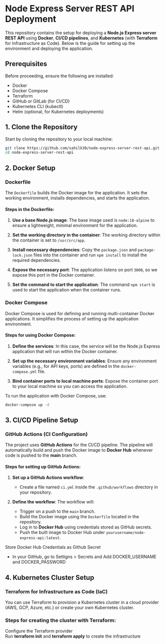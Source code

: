 # Node Express Server REST API Deployment

This repository contains the setup for deploying a **Node.js Express server REST API** using **Docker**, **CI/CD pipelines**, and **Kubernetes** (with **Terraform** for Infrastructure as Code). Below is the guide for setting up the environment and deploying the application.

## Prerequisites

Before proceeding, ensure the following are installed:

- Docker
- Docker Compose
- Terraform
- GitHub or GitLab (for CI/CD)
- Kubernetes CLI (kubectl)
- Helm (optional, for Kubernetes deployments)

## 1. **Clone the Repository**

Start by cloning the repository to your local machine:

```bash
git clone https://github.com/sahilk30/node-express-server-rest-api.git
cd node-express-server-rest-api
```
## 2. **Docker Setup**

### Dockerfile

The `Dockerfile` builds the Docker image for the application. It sets the working environment, installs dependencies, and starts the application.

#### Steps in the Dockerfile:

1. **Use a base Node.js image**:
   The base image used is `node:18-alpine` to ensure a lightweight, minimal environment for the application.
   
2. **Set the working directory in the container**:
   The working directory within the container is set to `/usr/src/app`.

3. **Install necessary dependencies**:
   Copy the `package.json` and `package-lock.json` files into the container and run `npm install` to install the required dependencies.

4. **Expose the necessary port**:
   The application listens on port `3000`, so we expose this port in the Docker container.

5. **Set the command to start the application**:
   The command `npm start` is used to start the application when the container runs.



### Docker Compose

Docker Compose is used for defining and running multi-container Docker applications. It simplifies the process of setting up the application environment.

#### Steps for using Docker Compose:

1. **Define the services**:
   In this case, the service will be the Node.js Express application that will run within the Docker container.

2. **Set up the necessary environment variables**:
   Ensure any environment variables (e.g., for API keys, ports) are defined in the `docker-compose.yml` file.

3. **Bind container ports to local machine ports**:
   Expose the container port to your local machine so you can access the application.

To run the application with Docker Compose, use:
```bash
docker-compose up -d
```



## 3. **CI/CD Pipeline Setup**

### GitHub Actions (CI Configuration)

The project uses **GitHub Actions** for the CI/CD pipeline. The pipeline will automatically build and push the Docker image to **Docker Hub** whenever code is pushed to the **main** branch.

#### Steps for setting up GitHub Actions:

1. **Set up a GitHub Actions workflow**:
   - Create a file named `ci.yml` inside the `.github/workflows` directory in your repository.
   
2. **Define the workflow**:
   The workflow will:
   - Trigger on a push to the `main` branch.
   - Build the Docker image using the `Dockerfile` located in the repository.
   - Log in to **Docker Hub** using credentials stored as GitHub secrets.
   - Push the built image to Docker Hub under `yourusername/node-express-api:latest`.

Store Docker Hub Credentials as Github Secret
- In your GitHub, go to Settigns > Secrets and Add DOCKER_USERNAME and DOCKER_PASSWORD

## 4. Kubernetes Cluster Setup

### Terraform for Infrastructure as Code (IaC)

You can use Terraform to provision a Kubernetes cluster in a cloud provider (AWS, GCP, Azure, etc.) or create your own Kubernetes cluster.

### Steps for creating the cluster with Terraform:
Configure the Terraform provider  
Run **terraform init** and **terraform apply** to create the infrastructure
